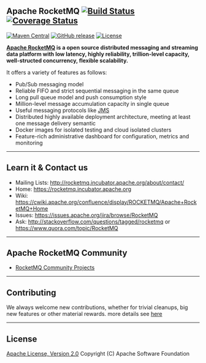 ## Apache RocketMQ [![Build Status](https://travis-ci.org/apache/incubator-rocketmq.svg?branch=master)](https://travis-ci.org/apache/incubator-rocketmq) [![Coverage Status](https://coveralls.io/repos/github/apache/incubator-rocketmq/badge.svg?branch=master)](https://coveralls.io/github/apache/incubator-rocketmq?branch=master)
[![Maven Central](https://maven-badges.herokuapp.com/maven-central/org.apache.rocketmq/rocketmq-all/badge.svg)](http://search.maven.org/#search%7Cga%7C1%7Corg.apache.rocketmq)
[![GitHub release](https://img.shields.io/badge/release-download-orange.svg)](https://github.org/apache/rocketmqreleases)
[![License](https://img.shields.io/badge/license-Apache%202-4EB1BA.svg)](https://www.apache.org/licenses/LICENSE-2.0.html)

**[Apache RocketMQ](https://rocketmq.incubator.apache.org) is a open source distributed messaging and streaming data platform with low latency, highly reliability, trillion-level capacity, well-structed concurrency, flexible scalability.**

It offers a variety of features as follows:

* Pub/Sub messaging model
* Reliable FIFO and strict sequential messaging in the same queue
* Long pull queue model and push consumption style
* Million-level message accumulation capacity in single queue
* Useful messaging protocols like [JMS](http://docs.oracle.com/javaee/6/tutorial/doc/bncdq.html)
* Distributed highly available deployment architecture, meeting at least one message delivery semantic
* Docker images for isolated testing and cloud isolated clusters
* Feature-rich administrative dashboard for configuration, metrics and monitoring

----------

## Learn it & Contact us
* Mailing Lists: <http://rocketmq.incubator.apache.org/about/contact/>
* Home: <https://rocketmq.incubator.apache.org>
* Wiki: <https://cwiki.apache.org/confluence/display/ROCKETMQ/Apache+RocketMQ+Home>
* Issues: <https://issues.apache.org/jira/browse/RocketMQ>
* Ask: <http://stackoverflow.com/questions/tagged/rocketmq> or <https://www.quora.com/topic/RocketMQ>
 

----------

## Apache RocketMQ Community
* [RocketMQ Community Projects](https://github.com/apache/incubator-rocketmq-externals)

----------

## Contributing
We always welcome new contributions, whether for trivial cleanups, big new features or other material rewards. more details see [here](CONTRIBUTING.md) 
 
----------
## License
[Apache License, Version 2.0](http://www.apache.org/licenses/LICENSE-2.0.html) Copyright (C) Apache Software Foundation

